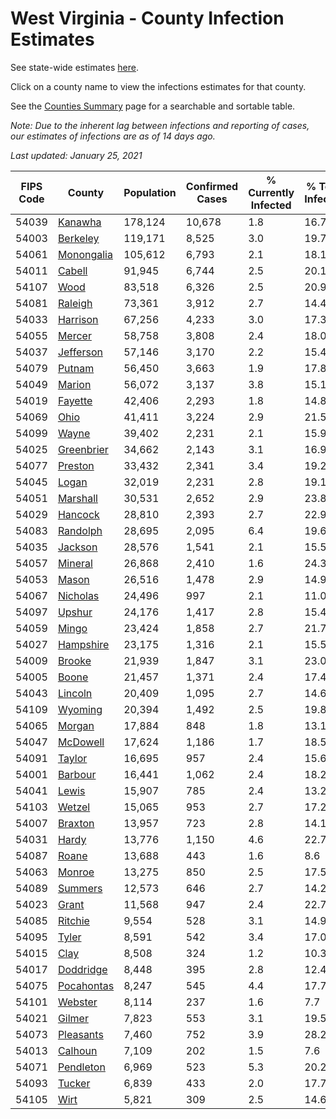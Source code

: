 # West Virginia - County Infection Estimates

See state-wide estimates [here](/infections/us-wv).

Click on a county name to view the infections estimates for that county.

See the [Counties Summary](/infections/summary-counties) page for a searchable and sortable table.

*Note: Due to the inherent lag between infections and reporting of cases, our estimates of infections are as of 14 days ago.*

*Last updated: January 25, 2021*

|   FIPS Code |                   County |   Population |   Confirmed Cases |   % Currently Infected |   % Total Infected |
|-------------|--------------------------|--------------|-------------------|------------------------|--------------------|
|       54039 |       [Kanawha](kanawha) |      178,124 |            10,678 |                    1.8 |               16.7 |
|       54003 |     [Berkeley](berkeley) |      119,171 |             8,525 |                    3.0 |               19.7 |
|       54061 | [Monongalia](monongalia) |      105,612 |             6,793 |                    2.1 |               18.1 |
|       54011 |         [Cabell](cabell) |       91,945 |             6,744 |                    2.5 |               20.1 |
|       54107 |             [Wood](wood) |       83,518 |             6,326 |                    2.5 |               20.9 |
|       54081 |       [Raleigh](raleigh) |       73,361 |             3,912 |                    2.7 |               14.4 |
|       54033 |     [Harrison](harrison) |       67,256 |             4,233 |                    3.0 |               17.3 |
|       54055 |         [Mercer](mercer) |       58,758 |             3,808 |                    2.4 |               18.0 |
|       54037 |   [Jefferson](jefferson) |       57,146 |             3,170 |                    2.2 |               15.4 |
|       54079 |         [Putnam](putnam) |       56,450 |             3,663 |                    1.9 |               17.8 |
|       54049 |         [Marion](marion) |       56,072 |             3,137 |                    3.8 |               15.1 |
|       54019 |       [Fayette](fayette) |       42,406 |             2,293 |                    1.8 |               14.8 |
|       54069 |             [Ohio](ohio) |       41,411 |             3,224 |                    2.9 |               21.5 |
|       54099 |           [Wayne](wayne) |       39,402 |             2,231 |                    2.1 |               15.9 |
|       54025 | [Greenbrier](greenbrier) |       34,662 |             2,143 |                    3.1 |               16.9 |
|       54077 |       [Preston](preston) |       33,432 |             2,341 |                    3.4 |               19.2 |
|       54045 |           [Logan](logan) |       32,019 |             2,231 |                    2.8 |               19.1 |
|       54051 |     [Marshall](marshall) |       30,531 |             2,652 |                    2.9 |               23.8 |
|       54029 |       [Hancock](hancock) |       28,810 |             2,393 |                    2.7 |               22.9 |
|       54083 |     [Randolph](randolph) |       28,695 |             2,095 |                    6.4 |               19.6 |
|       54035 |       [Jackson](jackson) |       28,576 |             1,541 |                    2.1 |               15.5 |
|       54057 |       [Mineral](mineral) |       26,868 |             2,410 |                    1.6 |               24.3 |
|       54053 |           [Mason](mason) |       26,516 |             1,478 |                    2.9 |               14.9 |
|       54067 |     [Nicholas](nicholas) |       24,496 |               997 |                    2.1 |               11.0 |
|       54097 |         [Upshur](upshur) |       24,176 |             1,417 |                    2.8 |               15.4 |
|       54059 |           [Mingo](mingo) |       23,424 |             1,858 |                    2.7 |               21.7 |
|       54027 |   [Hampshire](hampshire) |       23,175 |             1,316 |                    2.1 |               15.5 |
|       54009 |         [Brooke](brooke) |       21,939 |             1,847 |                    3.1 |               23.0 |
|       54005 |           [Boone](boone) |       21,457 |             1,371 |                    2.4 |               17.4 |
|       54043 |       [Lincoln](lincoln) |       20,409 |             1,095 |                    2.7 |               14.6 |
|       54109 |       [Wyoming](wyoming) |       20,394 |             1,492 |                    2.5 |               19.8 |
|       54065 |         [Morgan](morgan) |       17,884 |               848 |                    1.8 |               13.1 |
|       54047 |     [McDowell](mcdowell) |       17,624 |             1,186 |                    1.7 |               18.5 |
|       54091 |         [Taylor](taylor) |       16,695 |               957 |                    2.4 |               15.6 |
|       54001 |       [Barbour](barbour) |       16,441 |             1,062 |                    2.4 |               18.2 |
|       54041 |           [Lewis](lewis) |       15,907 |               785 |                    2.4 |               13.2 |
|       54103 |         [Wetzel](wetzel) |       15,065 |               953 |                    2.7 |               17.2 |
|       54007 |       [Braxton](braxton) |       13,957 |               723 |                    2.8 |               14.1 |
|       54031 |           [Hardy](hardy) |       13,776 |             1,150 |                    4.6 |               22.7 |
|       54087 |           [Roane](roane) |       13,688 |               443 |                    1.6 |                8.6 |
|       54063 |         [Monroe](monroe) |       13,275 |               850 |                    2.5 |               17.5 |
|       54089 |       [Summers](summers) |       12,573 |               646 |                    2.7 |               14.2 |
|       54023 |           [Grant](grant) |       11,568 |               947 |                    2.4 |               22.7 |
|       54085 |       [Ritchie](ritchie) |        9,554 |               528 |                    3.1 |               14.9 |
|       54095 |           [Tyler](tyler) |        8,591 |               542 |                    3.4 |               17.0 |
|       54015 |             [Clay](clay) |        8,508 |               324 |                    1.2 |               10.3 |
|       54017 |   [Doddridge](doddridge) |        8,448 |               395 |                    2.8 |               12.4 |
|       54075 | [Pocahontas](pocahontas) |        8,247 |               545 |                    4.4 |               17.7 |
|       54101 |       [Webster](webster) |        8,114 |               237 |                    1.6 |                7.7 |
|       54021 |         [Gilmer](gilmer) |        7,823 |               553 |                    3.1 |               19.5 |
|       54073 |   [Pleasants](pleasants) |        7,460 |               752 |                    3.9 |               28.2 |
|       54013 |       [Calhoun](calhoun) |        7,109 |               202 |                    1.5 |                7.6 |
|       54071 |   [Pendleton](pendleton) |        6,969 |               523 |                    5.3 |               20.2 |
|       54093 |         [Tucker](tucker) |        6,839 |               433 |                    2.0 |               17.7 |
|       54105 |             [Wirt](wirt) |        5,821 |               309 |                    2.5 |               14.6 |
